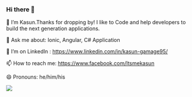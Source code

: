 ### Hi there 👋

🔭 I’m Kasun.Thanks for dropping by! I like to Code and help developers to build the next generation applications.

<!-- 🌱 I’ve blogged here for nearly 10 years https://sajeetharan.com/ -->

💬 Ask me about: Ionic, Angular, C# Application

<!-- Former MVP: https://bit.ly/3iPx1MP -->

<!-- Google GDE: https://bit.ly/2ZhzzMh -->

<!-- 💰 Accrediations : https://bit.ly/2ChSIoa -->

<!-- 👯 I’ve contributed on stackoverflow for 8 years : https://bit.ly/2OcebS5 -->

🤔 I’m on LinkedIn : https://www.linkedin.com/in/kasun-gamage95/

<!-- 💬 Some of my Talks :  https://bit.ly/38FAwB2 -->

<!-- 📁 Some of my Presentation slides : -->

<!-- Slides : https://slides.com/sajeetharan -->
<!-- Slideshare : https://www.slideshare.net/SajeetharanSinnathur -->

📫 How to reach me: https://www.facebook.com/Itsmekasun

😄 Pronouns: he/him/his

<!-- ⚡ Fun fact: I earned my first money at the age of 12,  I was the only kid in my class who knew windows installation, as well as cracking windows password -->

![](https://media3.giphy.com/media/du3J3cXyzhj75IOgvA/giphy.gif)
